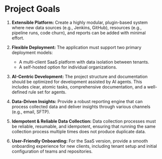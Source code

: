 # Project Goals

1.  **Extensible Platform:** Create a highly modular, plugin-based system where new data sources (e.g., Jenkins, GitHub), resources (e.g., pipeline runs, code churn), and reports can be added with minimal effort.

2.  **Flexible Deployment:** The application must support two primary deployment models:
    *   A multi-client SaaS platform with data isolation between tenants.
    *   A self-hosted option for individual organizations.

3.  **AI-Centric Development:** The project structure and documentation should be optimized for development assisted by AI agents. This includes clear, atomic tasks, comprehensive documentation, and a well-defined rule set for agents.

4.  **Data-Driven Insights:** Provide a robust reporting engine that can process collected data and deliver insights through various channels (e.g., email, SFTP).

5.  **Idempotent & Reliable Data Collection:** Data collection processes must be reliable, resumable, and idempotent, ensuring that running the same collection process multiple times does not produce duplicate data.

6.  **User-Friendly Onboarding:** For the SaaS version, provide a smooth onboarding experience for new clients, including tenant setup and initial configuration of teams and repositories.
